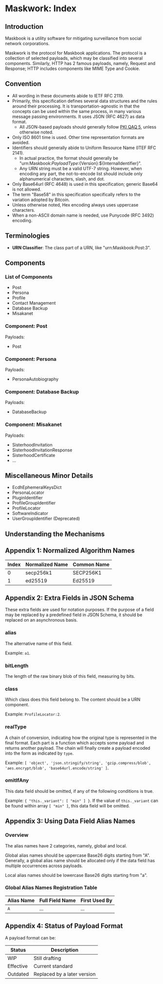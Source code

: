 # Maskwork: Index

## Introduction

Maskbook is a utility software for mitigating surveillance from social network corporations.

Maskwork is the protocol for Maskbook applications. The protocol is a collection of selected payloads, which may be classified into several components. Similarly, HTTP has 2 famous payloads, namely, Request and Response; HTTP includes components like MIME Type and Cookie.

## Convention

- All wording in these documents abide to IETF RFC 2119.
- Primarily, this specification defines several data structures and the rules around their processing. It is transportation-agnostic in that the concepts can be used within the same process, in many various message passing environments. It uses JSON (RFC 4627) as data format.
    - All JSON-based payloads should generally follow [PKI QAQ 5](https://github.com/neruthes/PKI-QAQ/issues/5), unless otherwise noted.
- Only ISO 8601 time is used. Other time representation formats are avoided.
- Identifiers should generally abide to Uniform Resource Name (ITEF RFC 2141).
    - In actual practice, the format should generally be "urn:Maskbook:${PayloadType}:${Version}:${InternalIdentifier}".
    - Any URN string must be a valid UTF-7 string. However, when encoding any part, the not-to-encode list should include only alphanumerical characters, slash, and dot.
- Only Base64url (RFC 4648) is used in this specification; generic Base64 is not allowed.
- The term "Base58" in this specification specifically refers to the variation adopted by Bitcoin.
- Unless otherwise noted, Hex encoding always uses uppercase characters.
- When a non-ASCII domain name is needed, use Punycode (RFC 3492) encoding.

## Terminologies

- **URN Classifier**: The class part of a URN, like "urn:Maskbook:Post:3".

## Components

### List of Components

- Post
- Persona
- Profile
- Contact Management
- Database Backup
- Misakanet

### Component: Post

Payloads:

- Post

### Component: Persona

Payloads:

- PersonaAutobiography

### Component: Database Backup

Payloads:

- DatabaseBackup

### Component: Misakanet

Payloads:

- SisterhoodInvitation
- SisterhoodInvitationResponse
- SisterhoodCertificate
- ...

## Miscellaneous Minor Details

- EcdhEphemeralKeysDict
- PersonaLocator
- PluginIdentifier
- ProfileGroupIdentifier
- ProfileLocator
- SoftwareIndicator
- UserGroupIdentifier (Deprecated)

## Understanding the Mechanisms

## Appendix 1: Normalized Algorithm Names

Index   | Normalized Name | Common Name
------- | --------------- | -----------
0       | secp256k1       | SECP256K1
1       | ed25519         | Ed25519

## Appendix 2: Extra Fields in JSON Schema

These extra fields are used for notation purposes. If the purpose of a field may be replaced by a predefined field in JSON Schema, it should be replaced on an asynchronous basis.

### alias

The alternative name of this field.

Example: `a1`.

### bitLength

The length of the raw binary blob of this field, measuring by bits.

### class

Which class does this field belong to. The content should be a URN component.

Example: `ProfileLocator:2`.

### realType

A chain of conversion, indicating how the original type is represented in the final format. Each part is a function which accepts some payload and returns another payload. The chain will finally create a payload encoded into the form as indicated by `type`.

Example: `[ 'object', 'json.stringify/string', 'gzip.compress/blob', 'aes.encrypt/blob', 'base64url.encode/string' ]`.

### omitIfAny

This data field should be omitted, if any of the following conditions is true.

Example: `{ "this._variant": [ "min" ] }`. If the value of `this._variant` can be found within array `[ "min" ]`, this data field will be omitted.

## Appendix 3: Using Data Field Alias Names

### Overview

The alias names have 2 categories, namely, global and local.

Global alias names should be uppercase Base26 digits starting from "A". Generally, a global alias name should be allocated only if the data field has multiple occurrences across payloads.

Local alias names should be lowercase Base26 digits starting from "a".

### Global Alias Names Registration Table

Alias Name  | Full Field Name       | First Used By
----------- | --------------------- | -------------
`A`         | ...                   | ...

## Appendix 4: Status of Payload Format

A payload format can be:

Status          | Description
--------------- | -----------
WIP             | Still drafting
Effective       | Current standard
Outdated        | Replaced by a later version
